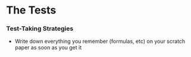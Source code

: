 # The Tests

### Test-Taking Strategies

- Write down everything you remember (formulas, etc) on your scratch paper as soon as you get it



